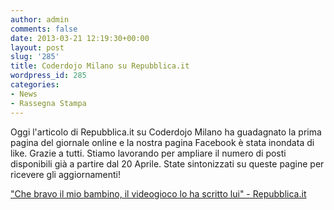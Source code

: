 ```yaml
---
author: admin
comments: false
date: 2013-03-21 12:19:30+00:00
layout: post
slug: '285'
title: Coderdojo Milano su Repubblica.it
wordpress_id: 285
categories:
- News
- Rassegna Stampa
---
```


Oggi l'articolo di Repubblica.it su Coderdojo Milano ha guadagnato la prima pagina del giornale online e la nostra pagina Facebook è stata inondata di like. Grazie a tutti.
Stiamo lavorando per ampliare il numero di posti disponibili già a partire dal 20 Aprile.
State sintonizzati su queste pagine per ricevere gli aggiornamenti!








["Che bravo il mio bambino, il videogioco lo ha scritto lui" - Repubblica.it](//www.repubblica.it/tecnologia/2013/03/12/news/bambini_programmatori-54394224/)






